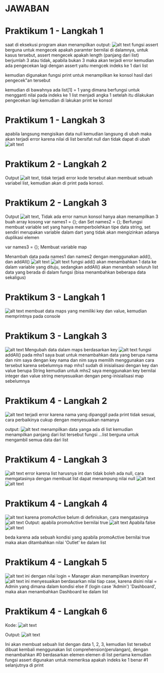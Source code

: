 # JAWABAN

# Praktikum 1 - Langkah 1

saat di eksekusi program akan menampilkan output:
![alt text](images/image.png)
fungsi assert berguna untuk mengecek apakah paramter bernilai di dalamnya, untuk kasus tersebut, assert mengecek apakah length (panjang dari list) berjumlah 3 atau tidak, apabila bukan 3 maka akan terjadi error
kemudian ada pengecekan lagi dengan assert yaitu mengcek indeks ke 1 dari list

kemudian digunakan fungsi print untuk menampilkan ke konsol hasil dari pengecek"an tersebut

kemudian di bawahnya ada
list[1] = 1
yang dimana berfungsi untuk mengganti nilai pada indeks ke 1 list menjadi angka 1
setelah itu dilakukan pengecekan lagi kemudian di lakukan print ke konsol

# Praktikum 1 - Langkah 3

apabila langsung mengisikan data null kemudian langsung di ubah maka akan terjadi error karena nilai di list bersifat null dan tidak dapat di ubah ![alt text](images/image1.png)

# Praktikum 2 - Langkah 2

Output ![alt text](images/image.png), tidak terjadi error
kode tersebut akan membuat sebuah variabel list, kemudian akan di print pada konsol.

# Praktikum 2 - Langkah 3

Output ![alt text](images/image-1.png), Tidak ada error namun konsol hanya akan menampilkan 3 buah array kosong
var names1 = <String>{}; dan Set<String> names2 = {};
Berfungsi membuat variable set
yang hanya memperbolehkan tipe data string, set sendiri merupakan variable dalam dart yang tidak akan mengizinkan adanya duplikasi elemen

var names3 = {};
Membuat variable map

Menambah data pada names1 dan names2 dengan menggunakan add(), dan addAll()
![alt text](images/image-2.png)
![alt text](images/image-3.png)
fungsi add() akan menambahkan 1 data ke dalam variable yang dituju, sedangkan addAll() akan menambah seluruh list data yang berada di dalam fungsi (bisa menambahkan beberapa data sekaligus)

# Praktikum 3 - Langkah 1

![alt text](images/image-4.png)
membuat data maps yang memiliki key dan value, kemudian memprintnya pada console

# Praktikum 3 - Langkah 3

![alt text](images/image-6.png)
Mengubah data dalam maps berdasarkan key
![alt text](images/image-7.png)
fungsi addAll() pada mhs1 saya buat untuk menambahkan data yang berupa nama dan nim saya dengan key nama dan nim
saya memilih menggunakan cara tersebut karena sebelumnya map mhs1 sudah di inisialisasi dengan key dan value berupa String
kemudian untuk mhs2 saya menggunakan key bernilai integer dan value string menyesuaikan dengan peng-inisialisasi map sebelumnya

# Praktikum 4 - Langkah 2

![alt text](images/image-8.png)
terjadi error karena nama yang dipanggil pada print tidak sesuai, cara perbaikinya cukup dengan menyesuaikan namanya

output:
![alt text](images/image-9.png)
menampilkan data yanga ada di list kemudian menampilkan panjang dari list tersebut
fungsi ...list berguna untuk mengambil semua data dari list

# Praktikum 4 - Langkah 3

![alt text](images/image-10.png)
error karena list harusnya int dan tidak boleh ada null, cara memgatasinya dengan membuat list dapat menampung nilai null
![alt text](images/image-11.png)
![alt text](images/image-12.png)

# Praktikum 4 - Langkah 4

![alt text](images/image-13.png)
karena promoActive belum di definisikan, cara mengatasinya
![alt text](images/image-14.png)
Output:
apabila promoActive bernilai true
![alt text](images/image-15.png)
Apabila false
![alt text](images/image-16.png)

beda karena ada sebuah kondisi yang apabila promoActive bernilai true maka akan ditambahkan nilai 'Outlet' ke dalam list

# Praktikum 4 - Langkah 5

![alt text](images/image-17.png)
ini dengan nilai login = Manager akan menampilkan inventory
![alt text](images/image-18.png)
ini menyesuaikan berdasarkan nilai tiap case, karena disini nilai = Admin yang dimana dalam kondisi else if (login case 'Admin')
'Dashboard',
maka akan menambahkan Dashboard ke dalam list

# Praktikum 4 - Langkah 6

Kode:
![alt text](images/image-22.png)

Output:
![alt text](images/image-21.png)

Ini akan membuat sebuah list dengan data 1, 2, 3, kemudian list tersebut dibuat kembali menggunakan list comprehension(perulangan), dengan menambahkan #0 berdasarkan elemen elemen di list pertama
kemudian fungsi assert digunakan untuk memeriksa apakah indeks ke 1 benar #1
selanjutnya di print
